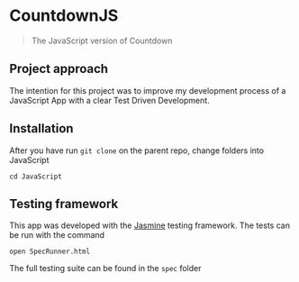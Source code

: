 # CountdownJS
> The JavaScript version of Countdown

## Project approach

The intention for this project was to improve my development process of a JavaScript App with a clear Test Driven Development.

## Installation

After you have run `git clone` on the parent repo, change folders into JavaScript
```
cd JavaScript
```

## Testing framework

This app was developed with the [Jasmine](https://jasmine.github.io/) testing framework. The tests can be run with the command
```
open SpecRunner.html
```
The full testing suite can be found in the `spec` folder
